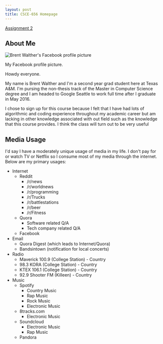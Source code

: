 ```yaml
---
layout: post
title: CSCE-656 Homepage
---
```

[Assignment 2](/csce-656-a2 "Assignment 2 Response")

## About Me

<div class="float-right media-object">
  <img src="https://graph.facebook.com/1377279049/picture?width=200&height=200" alt="Brent Walther's Facebook profile picture"><br>
  <p class="muted text-center">My Facebook profile picture.</p>
</div>

Howdy everyone.

My name is Brent Walther and I'm a second year grad student here at Texas
A&M. I'm pursing the non-thesis track of the Master in Computer Science
degree and I am headed to Google Seattle to work full time after I graduate in
May 2016.

I chose to sign up for this course because I felt that I have had lots of
algorithmic and coding experience throughout my academic career but am lacking
in other knowledge associated with out field such as the knowledge that this
course provides. I think the class will turn out to be very useful

## Media Usage

I'd say I have a moderately unique usage of media in my life. I don't pay for or
watch TV or Netflix so I consume most of my media through the internet. Below
are my primary usages:

- Internet
  - Reddit
    - /r/news
    - /r/worldnews
    - /r/programming
    - /r/Trucks
    - /r/battlestations
    - /r/beer
    - /r/Fitness
  - Quora
    - Software related Q/A
    - Tech company related Q/A
  - Facebook
- Email
  - Quora Digest (which leads to Internet/Quora)
  - Bandsintown (notification for local concerts)
- Radio
  - Maverick 100.9 (College Station) - Country
  - 98.3 KORA (College Station) - Country
  - KTEX 106.1 (College Station) - Country
  - 92.9 Shooter FM (Killeen) - Country
- Music
  - Spotify
    - Country Music
    - Rap Music
    - Rock Music
    - Electronic Music
  - 8tracks.com
    - Electronic Music
  - Soundcloud
    - Electronic Music
    - Rap Music
  - Pandora
